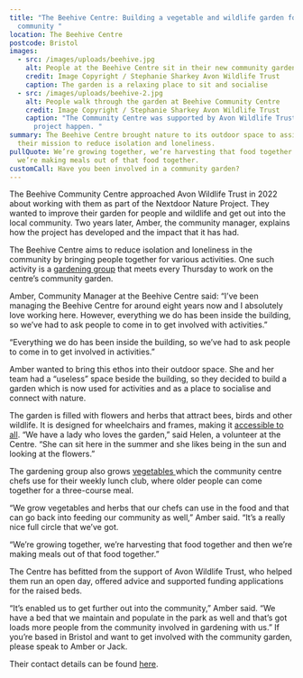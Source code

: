 ```yaml
---
title: "The Beehive Centre: Building a vegetable and wildlife garden for the
  community "
location: The Beehive Centre
postcode: Bristol
images:
  - src: /images/uploads/beehive.jpg
    alt: People at the Beehive Centre sit in their new community garden
    credit: Image Copyright / Stephanie Sharkey Avon Wildlife Trust
    caption: The garden is a relaxing place to sit and socialise
  - src: /images/uploads/beehive-2.jpg
    alt: People walk through the garden at Beehive Community Centre
    credit: Image Copyright / Stephanie Sharkey Avon Wildlife Trust
    caption: "The Community Centre was supported by Avon Wildlife Trust to make the
      project happen. "
summary: The Beehive Centre brought nature to its outdoor space to assist in
  their mission to reduce isolation and loneliness.
pullQuote: We’re growing together, we’re harvesting that food together and then
  we’re making meals out of that food together.
customCall: Have you been involved in a community garden?
---
```

The Beehive Community Centre approached Avon Wildlife Trust in 2022 about working with them as part of the Nextdoor Nature Project. They wanted to improve their garden for people and wildlife and get out into the local community. Two years later, Amber, the community manager, explains how the project has developed and the impact that it has had.

The Beehive Centre aims to reduce isolation and loneliness in the community by bringing people together for various activities. One such activity is a [gardening group](https://nextdoornaturehub.org.uk/stories/the-mile-cross-community-garden-at-the-phoenix-centre-norwich) that meets every Thursday to work on the centre’s community garden. 

Amber, Community Manager at the Beehive Centre said: “I’ve been managing the Beehive Centre for around eight years now and I absolutely love working here. However, everything we do has been inside the building, so we’ve had to ask people to come in to get involved with activities.”

“Everything we do has been inside the building, so we’ve had to ask people to come in to get involved in activities.”

Amber wanted to bring this ethos into their outdoor space. She and her team had a “useless” space beside the building, so they decided to build a garden which is now used for activities and as a place to socialise and connect with nature. 

The garden is filled with flowers and herbs that attract bees, birds and other wildlife. It is designed for wheelchairs and frames, making it [accessible to all](https://nextdoornaturehub.org.uk/guides/making-sure-everyone-can-access-your-group-or-project). “We have a lady who loves the garden,” said Helen, a volunteer at the Centre. “She can sit here in the summer and she likes being in the sun and looking at the flowers.” 

The gardening group also grows [vegetables ](https://nextdoornaturehub.org.uk/stories/from-rubbish-tip-to-wildlife-friendly-vegetable-garden)which the community centre chefs use for their weekly lunch club, where older people can come together for a three-course meal. 

“We grow vegetables and herbs that our chefs can use in the food and that can go back into feeding our community as well,” Amber said. “It’s a really nice full circle that we’ve got.

“We’re growing together, we’re harvesting that food together and then we’re making meals out of that food together.”

The Centre has befitted from the support of Avon Wildlife Trust, who helped them run an open day, offered advice and supported funding applications for the raised beds. 

“It’s enabled us to get further out into the community,” Amber said. “We have a bed that we maintain and populate in the park as well and that’s got loads more people from the community involved in gardening with us.”
If you’re based in Bristol and want to get involved with the community garden, please speak to Amber or Jack. 

Their contact details can be found [here](https://thebeehivebristol.co.uk/contact/).